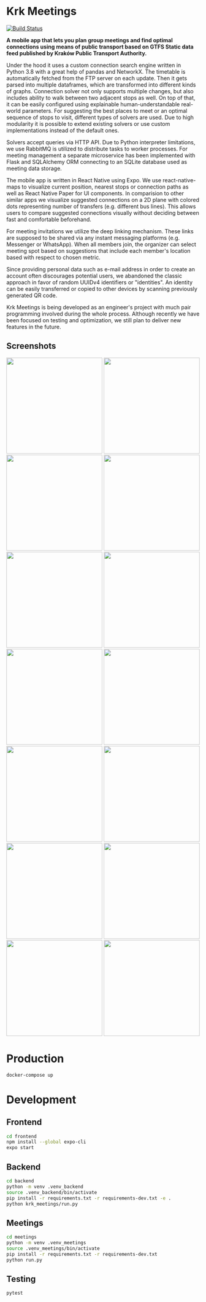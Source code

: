 # Krk Meetings

[![Build Status](https://travis-ci.com/wietlabs/krk_meetings.svg?token=KwyG1XWNvErXc81HYn2J&branch=master)](https://travis-ci.com/wietlabs/krk_meetings)

**A mobile app that lets you plan group meetings and find optimal connections using means of public transport based on GTFS Static data feed published by Kraków Public Transport Authority.**

Under the hood it uses a custom connection search engine written in Python 3.8 with a great help of pandas and NetworkX. The timetable is automatically fetched from the FTP server on each update. Then it gets parsed into multiple dataframes, which are transformed into different kinds of graphs. Connection solver not only supports multiple changes, but also includes ability to walk between two adjacent stops as well. On top of that, it can be easily configured using explainable human-understandable real-world parameters. For suggesting the best places to meet or an optimal sequence of stops to visit, different types of solvers are used. Due to high modularity it is possible to extend existing solvers or use custom implementations instead of the default ones.

Solvers accept queries via HTTP API. Due to Python interpreter limitations, we use RabbitMQ is utilized to distribute tasks to worker processes. For meeting management a separate microservice has been implemented with Flask and SQLAlchemy ORM connecting to an SQLite database used as meeting data storage.

The mobile app is written in React Native using Expo. We use react-native-maps to visualize current position, nearest stops or connection paths as well as React Native Paper for UI components. In comparision to other similar apps we visualize suggested connections on a 2D plane with colored dots representing number of transfers (e.g. different bus lines). This allows users to compare suggested connections visually without deciding between fast and comfortable beforehand.

For meeting invitations we utilize the deep linking mechanism. These links are supposed to be shared via any instant messaging platforms (e.g. Messenger or WhatsApp). When all members join, the organizer can select meeting spot based on suggestions that include each member's location based with respect to chosen metric.

Since providing personal data such as e-mail address in order to create an account often discourages potential users, we abandoned the classic approach in favor of random UUIDv4 identifiers or "identities". An identity can be easily transferred or copied to other devices by scanning previously generated QR code.

Krk Meetings is being developed as an engineer's project with much pair programming involved during the whole process. Although recently we have been focused on testing and optimization, we still plan to deliver new features in the future.

## Screenshots

<img src="docs/screenshots/FindConnectionsScreen.jpg" alt="" width="250" />
<img src="docs/screenshots/ConnectionResultsScreen.jpg" alt="" width="250" />
<img src="docs/screenshots/ConnectionResultsPlotScreen.jpg" alt="" width="250" />
<img src="docs/screenshots/ConnectionDetailsScreen.jpg" alt="" width="250" />

<img src="docs/screenshots/AccountsScreen.jpg" alt="" width="250" />
<img src="docs/screenshots/AccountsScreenMenu.jpg" alt="" width="250" />
<img src="docs/screenshots/QRCodeScreen.jpg" alt="" width="250" />
<img src="docs/screenshots/ScanAccountQRCodeScreen.jpg" alt="" width="250" />

<img src="docs/screenshots/MeetingsScreen.jpg" alt="" width="250" />
<img src="docs/screenshots/CreateMeetingScreen.jpg" alt="" width="250" />
<img src="docs/screenshots/MeetingDetailsScreen.jpg" alt="" width="250" />
<img src="docs/screenshots/JoinMeetingScreeen.jpg" alt="" width="250" />
<img src="docs/screenshots/SelectStartStopScreen.jpg" alt="" width="250" />
<img src="docs/screenshots/SelectEndStopScreen.jpg" alt="" width="250" />

# Production

```sh
docker-compose up
```

# Development

## Frontend

```sh
cd frontend
npm install --global expo-cli
expo start
```

## Backend

```sh
cd backend
python -m venv .venv_backend
source .venv_backend/bin/activate
pip install -r requirements.txt -r requirements-dev.txt -e .
python krk_meetings/run.py
```

## Meetings

```sh
cd meetings
python -m venv .venv_meetings
source .venv_meetings/bin/activate
pip install -r requirements.txt -r requirements-dev.txt
python run.py
```

## Testing

```sh
pytest
```
